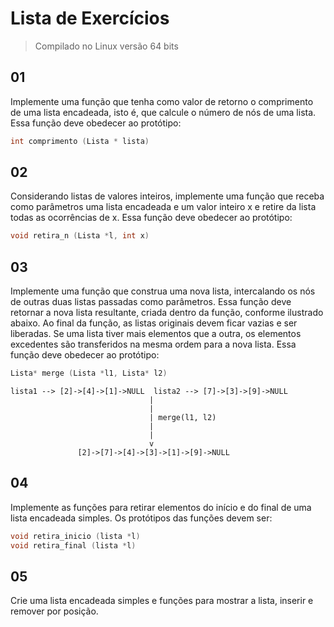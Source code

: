 # Lista de Exercícios

> Compilado no Linux versão 64 bits

## 01

Implemente uma função que tenha como valor de retorno o comprimento de uma lista encadeada, isto é, que calcule o número de nós de uma lista. Essa função deve obedecer ao protótipo:

```c
int comprimento (Lista * lista)
```

## 02

Considerando listas de valores inteiros, implemente uma função que receba como parâmetros uma lista encadeada e um valor inteiro x e retire da lista todas as ocorrências de x. Essa função deve obedecer ao protótipo:

```c
void retira_n (Lista *l, int x)
```

## 03

Implemente uma função que construa uma nova lista, intercalando os nós de outras duas listas passadas como parâmetros. Essa função deve retornar a nova lista resultante, criada dentro da função, conforme ilustrado abaixo. Ao final da função, as listas originais
devem ficar vazias e ser liberadas. Se uma lista tiver mais elementos que a outra, os elementos excedentes são transferidos na mesma ordem para a nova lista. Essa função deve obedecer ao protótipo:

```c
Lista* merge (Lista *l1, Lista* l2)
```

```
lista1 --> [2]->[4]->[1]->NULL  lista2 --> [7]->[3]->[9]->NULL
                               |
                               |
                               | merge(l1, l2)
                               |
                               |
                               v
               [2]->[7]->[4]->[3]->[1]->[9]->NULL
```

## 04

Implemente as funções para retirar elementos do início e do final de uma lista encadeada simples. Os protótipos das funções devem ser:

```c
void retira_inicio (lista *l)
void retira_final (lista *l)
```

## 05

Crie uma lista encadeada simples e funções para mostrar a lista, inserir e remover por posição.
